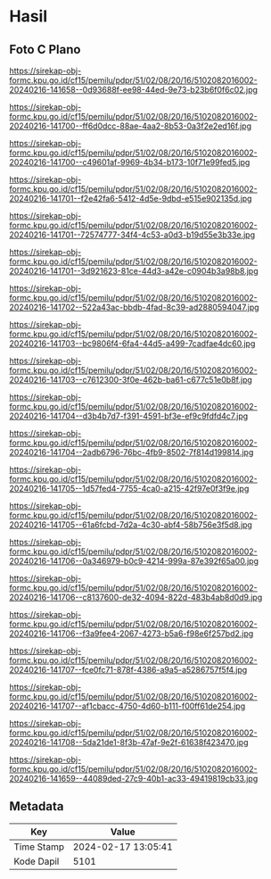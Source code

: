 # Hasil

## Foto C Plano

https://sirekap-obj-formc.kpu.go.id/cf15/pemilu/pdpr/51/02/08/20/16/5102082016002-20240216-141658--0d93688f-ee98-44ed-9e73-b23b6f0f6c02.jpg

https://sirekap-obj-formc.kpu.go.id/cf15/pemilu/pdpr/51/02/08/20/16/5102082016002-20240216-141700--ff6d0dcc-88ae-4aa2-8b53-0a3f2e2ed16f.jpg

https://sirekap-obj-formc.kpu.go.id/cf15/pemilu/pdpr/51/02/08/20/16/5102082016002-20240216-141700--c49601af-9969-4b34-b173-10f71e99fed5.jpg

https://sirekap-obj-formc.kpu.go.id/cf15/pemilu/pdpr/51/02/08/20/16/5102082016002-20240216-141701--f2e42fa6-5412-4d5e-9dbd-e515e902135d.jpg

https://sirekap-obj-formc.kpu.go.id/cf15/pemilu/pdpr/51/02/08/20/16/5102082016002-20240216-141701--72574777-34f4-4c53-a0d3-b19d55e3b33e.jpg

https://sirekap-obj-formc.kpu.go.id/cf15/pemilu/pdpr/51/02/08/20/16/5102082016002-20240216-141701--3d921623-81ce-44d3-a42e-c0904b3a98b8.jpg

https://sirekap-obj-formc.kpu.go.id/cf15/pemilu/pdpr/51/02/08/20/16/5102082016002-20240216-141702--522a43ac-bbdb-4fad-8c39-ad2880594047.jpg

https://sirekap-obj-formc.kpu.go.id/cf15/pemilu/pdpr/51/02/08/20/16/5102082016002-20240216-141703--bc9806f4-6fa4-44d5-a499-7cadfae4dc60.jpg

https://sirekap-obj-formc.kpu.go.id/cf15/pemilu/pdpr/51/02/08/20/16/5102082016002-20240216-141703--c7612300-3f0e-462b-ba61-c677c51e0b8f.jpg

https://sirekap-obj-formc.kpu.go.id/cf15/pemilu/pdpr/51/02/08/20/16/5102082016002-20240216-141704--d3b4b7d7-f391-4591-bf3e-ef9c9fdfd4c7.jpg

https://sirekap-obj-formc.kpu.go.id/cf15/pemilu/pdpr/51/02/08/20/16/5102082016002-20240216-141704--2adb6796-76bc-4fb9-8502-7f814d199814.jpg

https://sirekap-obj-formc.kpu.go.id/cf15/pemilu/pdpr/51/02/08/20/16/5102082016002-20240216-141705--1d57fed4-7755-4ca0-a215-42f97e0f3f9e.jpg

https://sirekap-obj-formc.kpu.go.id/cf15/pemilu/pdpr/51/02/08/20/16/5102082016002-20240216-141705--61a6fcbd-7d2a-4c30-abf4-58b756e3f5d8.jpg

https://sirekap-obj-formc.kpu.go.id/cf15/pemilu/pdpr/51/02/08/20/16/5102082016002-20240216-141706--0a346979-b0c9-4214-999a-87e392f65a00.jpg

https://sirekap-obj-formc.kpu.go.id/cf15/pemilu/pdpr/51/02/08/20/16/5102082016002-20240216-141706--c8137600-de32-4094-822d-483b4ab8d0d9.jpg

https://sirekap-obj-formc.kpu.go.id/cf15/pemilu/pdpr/51/02/08/20/16/5102082016002-20240216-141706--f3a9fee4-2067-4273-b5a6-f98e6f257bd2.jpg

https://sirekap-obj-formc.kpu.go.id/cf15/pemilu/pdpr/51/02/08/20/16/5102082016002-20240216-141707--fce0fc71-878f-4386-a9a5-a5286757f5f4.jpg

https://sirekap-obj-formc.kpu.go.id/cf15/pemilu/pdpr/51/02/08/20/16/5102082016002-20240216-141707--af1cbacc-4750-4d60-b111-f00ff61de254.jpg

https://sirekap-obj-formc.kpu.go.id/cf15/pemilu/pdpr/51/02/08/20/16/5102082016002-20240216-141708--5da21de1-8f3b-47af-9e2f-61638f423470.jpg

https://sirekap-obj-formc.kpu.go.id/cf15/pemilu/pdpr/51/02/08/20/16/5102082016002-20240216-141659--44089ded-27c9-40b1-ac33-49419819cb33.jpg


## Metadata

| Key        | Value               |
| ---------- | ------------------- |
| Time Stamp | 2024-02-17 13:05:41 |
| Kode Dapil | 5101                |



